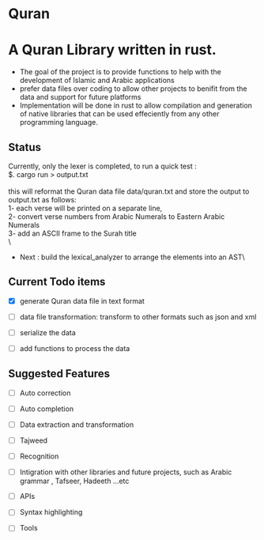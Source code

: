 # Quran

# A Quran Library written in rust. 
- The goal of the project is to provide functions to help with the development of Islamic and Arabic applications  
- prefer data files over coding to allow other projects to benifit from the data and support for future platforms  
- Implementation will be done in rust to allow compilation and generation of native libraries that can be used effeciently from any other programming language.

## Status
Currently, only the lexer is completed, to run a quick test :\
   $.  cargo run > output.txt\
\
 this will reformat the Quran data file data/quran.txt and store the output to output.txt as follows:\
  1-  each verse will be printed on a separate line, \
  2- convert verse numbers from Arabic Numerals to Eastern Arabic Numerals\
  3- add an ASCII frame to the Surah title\
\
- Next : build the lexical_analyzer to arrange the elements into an AST\

## Current Todo items
- [x] generate Quran data file in text format
- [ ] data file transformation: transform to other formats such as json and xml 
- [ ] serialize the data 
- [ ] add functions to process the data


## Suggested Features
- [ ] Auto correction
- [ ] Auto completion 
- [ ] Data extraction and transformation 
- [ ] Tajweed
- [ ] Recognition 
- [ ] Intigration with other libraries and future projects, such as Arabic grammar , Tafseer, Hadeeth ...etc
- [ ] APIs
- [ ] Syntax highlighting 
- [ ] Tools

